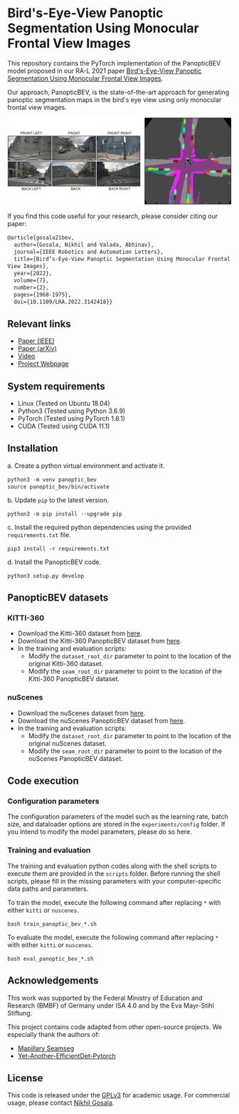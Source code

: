 # Bird's-Eye-View Panoptic Segmentation Using Monocular Frontal View Images

This repository contains the PyTorch implementation of the PanopticBEV model proposed in our RA-L 2021 paper [Bird's-Eye-View Panoptic Segmentation Using Monocular Frontal View Images](https://arxiv.org/abs/2108.03227).

Our approach, PanopticBEV, is the state-of-the-art approach for generating panoptic segmentation maps in the bird's eye view using only monocular frontal view images.

![PanopticBEV Teaser](images/teaser.png)

If you find this code useful for your research, please consider citing our paper:
```
@article{gosala21bev,
  author={Gosala, Nikhil and Valada, Abhinav},
  journal={IEEE Robotics and Automation Letters}, 
  title={Bird’s-Eye-View Panoptic Segmentation Using Monocular Frontal View Images}, 
  year={2022},
  volume={7},
  number={2},
  pages={1968-1975},
  doi={10.1109/LRA.2022.3142418}}
```

## Relevant links
- [Paper (IEEE)](https://ieeexplore.ieee.org/document/9681287)
- [Paper (arXiv)](https://arxiv.org/abs/2108.03227)
- [Video](https://www.youtube.com/watch?v=HCJ1Hi_y9x8)
- [Project Webpage](http://panoptic-bev.cs.uni-freiburg.de/)

## System requirements
- Linux (Tested on Ubuntu 18.04)
- Python3 (Tested using Python 3.6.9)
- PyTorch (Tested using PyTorch 1.8.1)
- CUDA (Tested using CUDA 11.1)

## Installation
a. Create a python virtual environment and activate it.
```shell
python3 -m venv panoptic_bev
source panoptic_bev/bin/activate
```
b. Update `pip` to the latest version.
```shell
python3 -m pip install --upgrade pip
```
c. Install the required python dependencies using the provided `requirements.txt` file.
```shell
pip3 install -r requirements.txt
```
d. Install the PanopticBEV code.
```shell
python3 setup.py develop
```
## PanopticBEV datasets
### KITTI-360
- Download the Kitti-360 dataset from [here](http://www.cvlibs.net/datasets/kitti-360/).
- Download the Kitti-360 PanopticBEV dataset from [here](http://panoptic-bev.cs.uni-freiburg.de/#dataset).
- In the training and evaluation scripts:
  - Modify the `dataset_root_dir` parameter to point to the location of the original Kitti-360 dataset.
  - Modify the `seam_root_dir` parameter to point to the location of the Kitti-360 PanopticBEV dataset.

### nuScenes
- Download the nuScenes dataset from [here](https://nuscenes.org/nuscenes).
- Download the nuScenes PanopticBEV dataset from [here](http://panoptic-bev.cs.uni-freiburg.de/#dataset).
- In the training and evaluation scripts:
  - Modify the `dataset_root_dir` parameter to point to the location of the original nuScenes dataset.
  - Modify the `seam_root_dir` parameter to point to the location of the nuScenes PanopticBEV dataset.


## Code execution

### Configuration parameters
The configuration parameters of the model such as the learning rate, batch size, and dataloader options are stored in the `experiments/config` folder.
If you intend to modify the model parameters, please do so here.

### Training and evaluation
The training and evaluation python codes along with the shell scripts to execute them are provided in the `scripts` folder. 
Before running the shell scripts, please fill in the missing parameters with your computer-specific data paths and parameters.

To train the model, execute the following command after replacing `*` with either `kitti` or `nuscenes`.
```shell
bash train_panoptic_bev_*.sh
```

To evaluate the model, execute the following command after replacing `*` with either `kitti` or `nuscenes`.
```shell
bash eval_panoptic_bev_*.sh 
```

## Acknowledgements
This work was supported by the Federal Ministry of Education and Research (BMBF) of Germany under ISA 4.0 and by the Eva Mayr-Stihl Stiftung.

This project contains code adapted from other open-source projects. We especially thank the authors of:
- [Mapillary Seamseg](https://github.com/mapillary/seamseg)
- [Yet-Another-EfficientDet-Pytorch](https://github.com/zylo117/Yet-Another-EfficientDet-Pytorch)

## License
This code is released under the [GPLv3](https://www.gnu.org/licenses/gpl-3.0.en.html) for academic usage.
For commercial usage, please contact [Nikhil Gosala](https://rl.uni-freiburg.de/people/gosala).